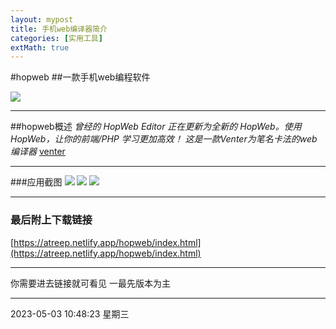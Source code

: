```yaml
---
layout: mypost
title: 手机web编译器简介
categories: [实用工具]
extMath: true
---
```

#hopweb
##一款手机web编程软件

![](https://atreep.netlify.app/imgs/hopweb.png)

------------

##hopweb概述
_曾经的 HopWeb Editor 正在更新为全新的 HopWeb。使用 HopWeb，让你的前端/PHP 学习更加高效！_
_这是一款Venter为笔名卡法的web编译器_
[venter](http://https://atreep.netlify.app/index.html "venter")

------------

###应用截图
![](http://cdn.u1.huluxia.com/g4/M03/00/3B/rBAAdl80r12AUhiXAAHSvQWLeZQ864.jpg)
![](http://cdn.u1.huluxia.com/g4/M03/00/3B/rBAAdl80r16AM-n-AAIKIqrdUoU262.jpg)
![](http://cdn.u1.huluxia.com/g4/M03/00/3B/rBAAdl80r16AMQ7pAAJSKb6Uq-4716.jpg )

------------

### 最后附上下载链接
[https://atreep.netlify.app/hopweb/index.html](https://atreep.netlify.app/hopweb/index.html)

------------

你需要进去链接就可看见
一最先版本为主

------------

2023-05-03 10:48:23 星期三
